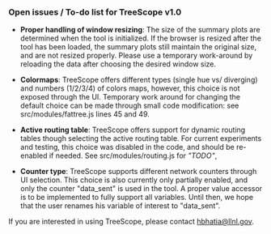 ### Open issues / To-do list for TreeScope v1.0

- **Proper handling of window resizing**: The size of the summary plots are determined when the tool is initialized. If the browser is resized after the tool has been loaded, the summary plots still maintain the original size, and are not resized properly. Please use a temporary work-around by reloading the data after choosing the desired window size.

- **Colormaps**: TreeScope offers different types (single hue vs/ diverging) and numbers (1/2/3/4) of colors maps, however, this choice is not exposed through the UI. Temporary work around for changing the default choice can be made through small code modification: see src/modules/fattree.js lines 45 and 49.

- **Active routing table**: TreeScope offers support for dynamic routing tables though selecting the active routing table. For current experiments and testing, this choice was disabled in the code, and should be re-enabled if needed. See src/modules/routing.js for *"TODO"*,

- **Counter type**: TreeScope supports different network counters through UI selection. This choice is also currently only partially enabled, and only the counter "data_sent" is used in the tool. A proper value accessor is to be implemented to fully support all variables. Until then, we hope that the user renames his variable of interest to "data_sent".

If you are interested in using TreeScope, please contact hbhatia@llnl.gov.
